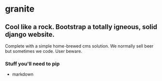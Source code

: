 # granite

## Cool like a rock. Bootstrap a totally igneous, solid django website.

Complete with a simple home-brewed cms solution. We normally sell beer but sometimes we code. User beware.

### Stuff you'll need to pip
- markdown
